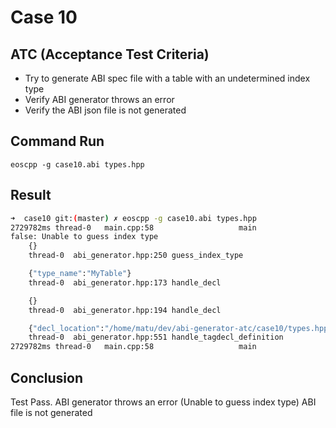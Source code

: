 # Case 10

## ATC (Acceptance Test Criteria)
- Try to generate ABI spec file with a table with an undetermined index type
- Verify ABI generator throws an error
- Verify the ABI json file is not generated

## Command Run
```
eoscpp -g case10.abi types.hpp
```

## Result
```bash
➜  case10 git:(master) ✗ eoscpp -g case10.abi types.hpp
2729782ms thread-0   main.cpp:58                   main                 ] 999999 abi_generation_exception: Unable to generate abi
false: Unable to guess index type
    {}
    thread-0  abi_generator.hpp:250 guess_index_type

    {"type_name":"MyTable"}
    thread-0  abi_generator.hpp:173 handle_decl

    {}
    thread-0  abi_generator.hpp:194 handle_decl

    {"decl_location":"/home/matu/dev/abi-generator-atc/case10/types.hpp:4:8"}
    thread-0  abi_generator.hpp:551 handle_tagdecl_definition
2729782ms thread-0   main.cpp:58                   main
```

## Conclusion
Test Pass.
ABI generator throws an error (Unable to guess index type)
ABI file is not generated
